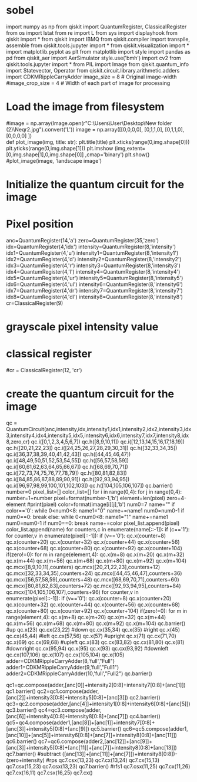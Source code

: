 # sobel
import numpy as np
from qiskit import QuantumRegister, ClassicalRegister
from os import lstat
from re import L
from sys import displayhook
from qiskit import *
from qiskit import IBMQ
from qiskit.compiler import transpile, assemble
from qiskit.tools.jupyter import *
from qiskit.visualization import *
import matplotlib.pyplot as plt
from matplotlib import style
import pandas as pd
from qiskit_aer import AerSimulator
style.use('bmh')
import cv2
from qiskit.tools.jupyter import *
from PIL import Image
from qiskit.quantum_info import Statevector, Operator
from qiskit.circuit.library.arithmetic.adders import CDKMRippleCarryAdder
image_size = 8 # Original image-width
#image_crop_size = 4  # Width of each part of image for processing
# Load the image from filesystem
#image = np.array(Image.open(r"C:\Users\User\Desktop\New folder (2)\Neqr2.jpg").convert('L')) 
image = np.array([[0,0,0,0],
                  [0,1,1,0],
                  [0,1,1,0],
                  [0,0,0,0]
                  ])                   
def plot_image(img, title: str):
    plt.title(title)
    plt.xticks(range(0,img.shape[0]))
    plt.yticks(range(0,img.shape[1]))
    plt.imshow (img,extent=[0,img.shape[1],0,img.shape[0]] ,cmap='binary')
    plt.show()
#plot_image(image, 'landscape image')
# Initialize the quantum circuit for the image 
# Pixel position
anc=QuantumRegister(14,'a')
zero=QuantumRegister(35,'zero')
idx=QuantumRegister(4,'idx')
intensity=QuantumRegister(8,'intensity')
idx1=QuantumRegister(4,'u')
intensity1=QuantumRegister(8,'intensity1')
idx2=QuantumRegister(4,'d')
intensity2=QuantumRegister(8,'intensity2')
idx3=QuantumRegister(4,'r')
intensity3=QuantumRegister(8,'intensity3')
idx4=QuantumRegister(4,'l')
intensity4=QuantumRegister(8,'intensity4')
idx5=QuantumRegister(4,'ur')
intensity5=QuantumRegister(8,'intensity5')
idx6=QuantumRegister(4,'ul')
intensity6=QuantumRegister(8,'intensity6')
idx7=QuantumRegister(4,'dr')
intensity7=QuantumRegister(8,'intensity7')
idx8=QuantumRegister(4,'dl')
intensity8=QuantumRegister(8,'intensity8')
cr=ClassicalRegister(9)
# grayscale pixel intensity value
# classical register
#cr = ClassicalRegister(12, 'cr')
# create the quantum circuit for the image
qc = QuantumCircuit(anc,intensity,idx,intensity1,idx1,intensity2,idx2,intensity3,idx3,intensity4,idx4,intensity5,idx5,intensity6,idx6,intensity7,idx7,intensity8,idx8,zero,cr)
qc.i([0,1,2,3,4,5,6,7])
qc.h([8,9,10,11])
qc.i([12,13,14,15,16,17,18,19])
qc.h([20,21,22,23])
qc.i([24,25,26,27,28,29,30,31])
qc.h([32,33,34,35])
qc.i([36,37,38,39,40,41,42,43])
qc.h([44,45,46,47])
qc.i([48,49,50,51,52,53,54,55])
qc.h([56,57,58,59])
qc.i([60,61,62,63,64,65,66,67])
qc.h([68,69,70,71])
qc.i([72,73,74,75,76,77,78,79])
qc.h([80,81,82,83])
qc.i([84,85,86,87,88,89,90,91])
qc.h([92,93,94,95])
qc.i([96,97,98,99,100,101,102,103])
qc.h([104,105,106,107])
qc.barrier()
number=0
pixel_list=[]
color_list=[]
for i in range(0,4):
    for j in range(0,4):
        number=1+number
        pixel=format(number-1,'b')
        element=len(pixel)
        zero=4-element
        #print(pixel)
        color=format(image[i][j],'b')
        num0=7
        name=""
        if color=='0':
         while 0<num0<8:
          name1="0"
          name+=name1
          num0=num0-1
          if num0==0:
            break
        else:
         while 0<num0<8:
            name1="1"
            name+=name1
            num0=num0-1
            if num0==0:
              break
        name+=color
        pixel_list.append(pixel)
        color_list.append(name)
        for counters,c in enumerate(name[::-1]):
             if (c=='1'):
               for counter,v in enumerate(pixel[::-1]):
                 if (v=='0'):
                   qc.x(counter+8)
                   qc.x(counter+20)
                   qc.x(counter+32)
                   qc.x(counter+44)
                   qc.x(counter+56)
                   qc.x(counter+68)
                   qc.x(counter+80)
                   qc.x(counter+92)
                   qc.x(counter+104)
               if(zero!=0):
                    for m in range(element,4):
                      qc.x(m+8) 
                      qc.x(m+20)
                      qc.x(m+32)
                      qc.x(m+44)
                      qc.x(m+56)
                      qc.x(m+68)
                      qc.x(m+80)
                      qc.x(m+92)
                      qc.x(m+104)
               qc.mcx([8,9,10,11],counters)
               qc.mcx([20,21,22,23],counters+12)
               qc.mcx([32,33,34,35],counters+24)
               qc.mcx([44,45,46,47],counters+36)
               qc.mcx([56,57,58,59],counters+48)
               qc.mcx([68,69,70,71],counters+60)
               qc.mcx([80,81,82,83],counters+72)
               qc.mcx([92,93,94,95],counters+84)
               qc.mcx([104,105,106,107],counters+96)
               for counter,v in enumerate(pixel[::-1]):
                if (v=='0'):
                   qc.x(counter+8)
                   qc.x(counter+20)
                   qc.x(counter+32)
                   qc.x(counter+44)
                   qc.x(counter+56)
                   qc.x(counter+68)
                   qc.x(counter+80)
                   qc.x(counter+92)
                   qc.x(counter+104)
               if(zero!=0):
                    for m in range(element,4):
                      qc.x(m+8)
                      qc.x(m+20)
                      qc.x(m+32)
                      qc.x(m+44)
                      qc.x(m+56)
                      qc.x(m+68)
                      qc.x(m+80)
                      qc.x(m+92)
                      qc.x(m+104)
        qc.barrier() 
#up
qc.x(23)
qc.cx(23,22)
#down
qc.cx(35,34)
qc.x(35)
#right
qc.x(45)
qc.cx(45,44)
#left
qc.cx(57,56)
qc.x(57)
#upright
qc.x(71)
qc.cx(71,70)
qc.x(69)
qc.cx(69,68)
#upleft
qc.x(83)
qc.cx(83,82)
qc.cx(81,80)
qc.x(81)
#downright
qc.cx(95,94)
qc.x(95)
qc.x(93)
qc.cx(93,92)
#downleft
qc.cx(107,106)
qc.x(107)
qc.cx(105,104)
qc.x(105)
adder=CDKMRippleCarryAdder(8,'full',"Full")
adder1=CDKMRippleCarryAdder(9,'full',"Full1")
adder2=CDKMRippleCarryAdder(10,'full',"Full2")
qc.barrier()

qc1=qc.compose(adder,[anc[0]]+intensity2[0:8]+intensity7[0:8]+[anc[1]])
qc1.barrier()
qc2=qc1.compose(adder,[anc[2]]+intensity3[0:8]+intensity5[0:8]+[anc[3]])
qc2.barrier()
qc3=qc2.compose(adder,[anc[4]]+intensity1[0:8]+intensity6[0:8]+[anc[5]])
qc3.barrier()
qc4=qc3.compose(adder,[anc[6]]+intensity4[0:8]+intensity8[0:8]+[anc[7]])
qc4.barrier()
qc5=qc4.compose(adder1,[anc[8]]+[anc[1]]+intensity7[0:8]+[anc[3]]+intensity5[0:8]+[anc[9]])
qc5.barrier()
qc6=qc5.compose(adder1,[anc[10]]+[anc[5]]+intensity6[0:8]+[anc[7]]+intensity8[0:8]+[anc[11]])
qc6.barrier()
qc7=qc6.compose(adder2,[anc[12]]+[anc[9]]+[anc[3]]+intensity5[0:8]+[anc[11]]+[anc[7]]+intensity8[0:8]+[anc[13]])
qc7.barrier()
#subtract ([anc[13]]+[anc[11]]+[anc[7]])+intensity8[0:8])-(zero+intensity)
#rps
qc7.csx(13,23)
qc7.cx(13,24)
qc7.cx(15,13)
qc7.csx(15,23)
qc7.csx(13,23)
qc7.barrier()
#rfs1
qc7.csx(11,25)
qc7.cx(11,26)
qc7.cx(16,11)
qc7.csx(16,25)
qc7.cx()
